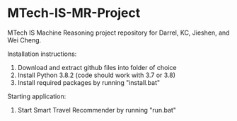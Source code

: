 # MTech-IS-MR-Project
MTech IS Machine Reasoning project repository for Darrel, KC, Jieshen, and Wei Cheng.

Installation instructions:
1. Download and extract github files into folder of choice
2. Install Python 3.8.2 (code should work with 3.7 or 3.8)
3. Install required packages by running "install.bat"

Starting application:
1. Start Smart Travel Recommender by running "run.bat"
